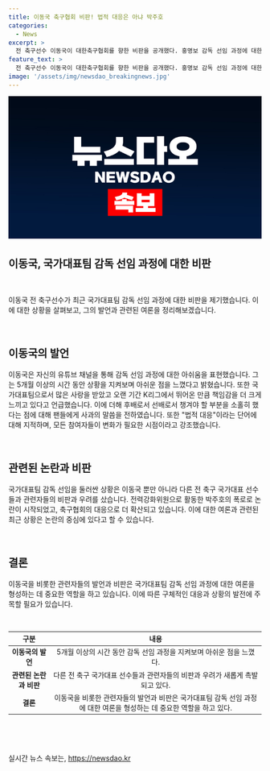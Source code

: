 ```yaml
---
title: 이동국 축구협회 비판! 법적 대응은 아냐 박주호
categories:
  - News
excerpt: >
  전 축구선수 이동국이 대한축구협회를 향한 비판을 공개했다. 홍명보 감독 선임 과정에 대한 논란과 함께 법적 대응 발언을 비판하며 책임을 느끼고 변화가 필요하다고 강조했다. 이동국은 이러한 상황에서 축구의 발전을 위해 힘을 보태고자 노력하겠다고 다짐하고, 팬들에게도 한국 축구를 응원하고 비판해달라고 당부했다. 이에 이동국 뿐만 아니라 여러 전 축구 국가대표 선수들도 축구협회를 비판하며 우려의 목소리를 내고 있다.
feature_text: >
  전 축구선수 이동국이 대한축구협회를 향한 비판을 공개했다. 홍명보 감독 선임 과정에 대한 논란과 함께 법적 대응 발언을 비판하며 책임을 느끼고 변화가 필요하다고 강조했다. 이동국은 이러한 상황에서 축구의 발전을 위해 힘을 보태고자 노력하겠다고 다짐하고, 팬들에게도 한국 축구를 응원하고 비판해달라고 당부했다. 이에 이동국 뿐만 아니라 여러 전 축구 국가대표 선수들도 축구협회를 비판하며 우려의 목소리를 내고 있다.
image: '/assets/img/newsdao_breakingnews.jpg'
---
```


<p><img src="/assets/img/newsdao_breakingnews.jpg" alt="ranknews 속보" /></p>

<h2 data-ke-size="size24">이동국, 국가대표팀 감독 선임 과정에 대한 비판</h2>

<p data-ke-size="size16">&nbsp;</p>

<p>이동국 전 축구선수가 최근 국가대표팀 감독 선임 과정에 대한 비판을 제기했습니다. 이에 대한 상황을 살펴보고, 그의 발언과 관련된 여론을 정리해보겠습니다.</p>

<p data-ke-size="size16">&nbsp;</p>

<h2 data-ke-size="size26">이동국의 발언</h2>

<p data-ke-size="size16">이동국은 자신의 유튜브 채널을 통해 감독 선임 과정에 대한 아쉬움을 표현했습니다. 그는 5개월 이상의 시간 동안 상황을 지켜보며 아쉬운 점을 느꼈다고 밝혔습니다. 또한 국가대표팀으로서 많은 사랑을 받았고 오랜 기간 K리그에서 뛰어온 만큼 책임감을 더 크게 느끼고 있다고 언급했습니다. 이에 더해 후배로서 선배로서 챙겨야 할 부분을 소홀히 했다는 점에 대해 팬들에게 사과의 말씀을 전하였습니다. 또한 "법적 대응"이라는 단어에 대해 지적하며, 모든 참여자들이 변화가 필요한 시점이라고 강조했습니다.</p>

<p data-ke-size="size16">&nbsp;</p>

<h2 data-ke-size="size26">관련된 논란과 비판</h2>

<p data-ke-size="size16">국가대표팀 감독 선임을 둘러싼 상황은 이동국 뿐만 아니라 다른 전 축구 국가대표 선수들과 관련자들의 비판과 우려를 샀습니다. 전력강화위원으로 활동한 박주호의 폭로로 논란이 시작되었고, 축구협회의 대응으로 더 확산되고 있습니다. 이에 대한 여론과 관련된 최근 상황은 논란의 중심에 있다고 할 수 있습니다.</p>

<p data-ke-size="size16">&nbsp;</p>

<h2 data-ke-size="size26">결론</h2>

<p data-ke-size="size16">이동국을 비롯한 관련자들의 발언과 비판은 국가대표팀 감독 선임 과정에 대한 여론을 형성하는 데 중요한 역할을 하고 있습니다. 이에 따른 구체적인 대응과 상황의 발전에 주목할 필요가 있습니다.</p>

<p data-ke-size="size16">&nbsp;</p>

<table>
    <thead>
        <tr>
            <th style="text-align: center;">구분</th>
            <th style="text-align: center;">내용</th>
        </tr>
    </thead>
    <tbody>
        <tr>
            <td style="text-align: center; height: 17px;"><b>이동국의 발언</b></td>
            <td style="text-align: center; height: 17px;">5개월 이상의 시간 동안 감독 선임 과정을 지켜보며 아쉬운 점을 느꼈다.</td>
        </tr>
        <tr>
            <td style="text-align: center; height: 17px;"><b>관련된 논란과 비판</b></td>
            <td style="text-align: center; height: 17px;">다른 전 축구 국가대표 선수들과 관련자들의 비판과 우려가 새롭게 촉발되고 있다.</td>
        </tr>
        <tr>
            <td style="text-align: center; height: 17px;"><b>결론</b></td>
            <td style="text-align: center; height: 17px;">이동국을 비롯한 관련자들의 발언과 비판은 국가대표팀 감독 선임 과정에 대한 여론을 형성하는 데 중요한 역할을 하고 있다.</td>
        </tr>
    </tbody>
</table>

<p data-ke-size="size16">&nbsp;</p>

<p data-ke-size="size16">&nbsp;</p>
실시간 뉴스 속보는, <a href="https://newsdao.kr" rel="dofollow">https://newsdao.kr</a>


